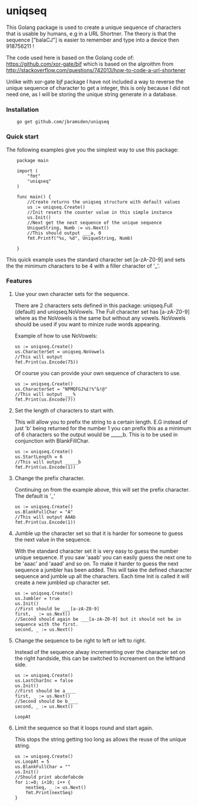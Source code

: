 # uniqseq

This Golang package is used to create a unique sequence of characters that is usable by humans, e.g in a URL Shortner.
The theory is that the sequence ["balaCJ"] is easier to remember and type into a device then 918756211 !

The code used here is based on the Golang code of: https://github.com/xor-gate/bjf which is based on the algroithm from
http://stackoverflow.com/questions/742013/how-to-code-a-url-shortener

Unlike with xor-gate bjf package I have not included a way to reverse the unique sequence of character to get a integer, this is only because I did not need one, as I will be storing the unique string generate in a database.

### Installation

		go get github.com/jbramsden/uniqseq
		
### Quick start

The following examples give you the simplest way to use this package:
		
		package main 
		
		import (
			"fmt"
			"uniqseq"
		)
		
		func main() {
			//Create returns the uniqseq structure with default values
			us := uniqseq.Create()
			//Init resets the counter value in this simple instance
			us.Init()
			//Next get the next sequence of the unique sequence 
			UniqueString, Numb := us.Next()
			//This should output ___a, 0
			fmt.Printf("%s, %d", UniqueString, Numb)
			
		} 

This quick example uses the standard character set [a-zA-Z0-9] and sets the the minimum characters to be 4 with a filler character of '_'.

### Features

 1. Use your own character sets for the sequence. 

	There are 2 characters sets defined in this package: uniqseq.Full (default) and uniqseq.NoVowels. 
	The Full character set has [a-zA-Z0-9] where as the NoVowels is the same but without any vowels. NoVowels should be used if you want to minize rude words appearing.
	
	Example of how to use NoVowels:
	
		us := uniqseq.Create()
		us.CharacterSet = uniqseq.NoVowels
		//This will output 
		fmt.Print(us.Encode(75))
	
	Of course you can provide your own sequence of characters to use.
	
		us := uniqseq.Create()
		us.CharacterSet = "NPMQFGJ%£!%^&!@"
		//This will output ___%
		fmt.Print(us.Encode(7))
		
 1. Set the length of characters to start with.

    This will allow you to prefix the string to a certain length. E.G instead of just 'b' being returned for the number 1 you can prefix this as a minimum of 6 characters so the output would be _____b. 
	This is to be used in conjunction with BlankFillChar.
	
		us := uniqseq.Create()
		us.StartLength = 6
		//This will output _____b
		fmt.Print(us.Encode(1))
	
 1. Change the prefix character.
  
    Continuing on from the example above, this will set the prefix character. The default is '_'
	
		us := uniqseq.Create()
		us.BlankFullChar = "A"
		//This will output AAAb
		fmt.Print(us.Encode(1))
		
 1. Jumble up the character set so that it is harder for someone to guess the next value in the sequence.

	With the standard character set it is very easy to guess the number unique sequence. If you saw 'aaab' you can easily guess the next one to be 'aaac' and 'aaad' and so on. 
	To make it harder to guess the next sequence a jumbler has been added. This will take the defined character sequence and jumble up all the characters. Each time Init is called it will create a new jumbled up character set. 
	
		us := uniqseq.Create()
		us.Jumbler = true
		us.Init()
		//First should be ___[a-zA-Z0-9] 
		first, _ := us.Next()
		//Second should again be ___[a-zA-Z0-9] but it should not be in sequence with the first.
		second, _ := us.Next()
		
 1. Change the sequence to be right to left or left to right.

	Instead of the sequence alway incrementing over the character set on the right handside, this can be switched to increament on the lefthand side.
	
		us := uniqseq.Create()
		us.LastCharInc = false
		us.Init()
		//First should be a____
		first, _ := us.Next()
		//Second should be b____
		second, _ := us.Next()
		
		LoopAt
 1. Limit the sequence so that it loops round and start again.

	This stops the string getting too long as allows the reuse of the unique string.
	
		us := uniqseq.Create()
		us.LoopAt = 5
		us.BlankFullChar = ""
		us.Init()
		//Should print abcdefabcde
		for i:=0; i<10; i++ {
			nextSeq, _ := us.Next()
			fmt.Print(nextSeq)
		}

